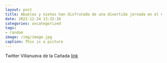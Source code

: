 ```yaml
---
layout: post
title: Abuelos y nietos han disfrutado de una divertida jornada en el C.C. El Molino y han recibido la visita de Papá Noel. 🎅👉  https...
date: 2022-12-24 13:32:18
categories: uncategorized
tags:
- random
image: /img/image.jpg
caption: This is a picture
---
```

Twitter Villanueva de la Cañada [link](https://twitter.com/AytoVDLCanada/status/1606283947972866048)
